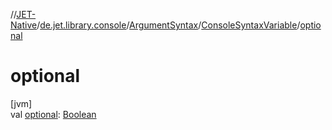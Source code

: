 //[JET-Native](../../../../index.md)/[de.jet.library.console](../../index.md)/[ArgumentSyntax](../index.md)/[ConsoleSyntaxVariable](index.md)/[optional](optional.md)

# optional

[jvm]\
val [optional](optional.md): [Boolean](https://kotlinlang.org/api/latest/jvm/stdlib/kotlin/-boolean/index.html)
